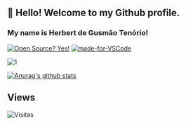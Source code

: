 ## 👋 Hello! Welcome to my Github profile.
### My name is Herbert de Gusmão Tenório!

[![Open Source? Yes!](https://badgen.net/badge/Open%20Source%20%3F/Yes%21/blue?icon=github)](https://github.com/herbertenorio/badges/)
[![made-for-VSCode](https://img.shields.io/badge/Made%20for-VSCode-1f425f.svg)](https://code.visualstudio.com/)

![1](https://github-readme-stats.vercel.app/api/top-langs/?username=herbertenorio&theme=blue-green)

[![Anurag's github stats](https://github-readme-stats.vercel.app/api?username=herbertenorio&theme=blue-green)](https://github.com/herbertenorio/github-readme-stats)

## Views

![Visitas](https://visitor-badge.glitch.me/badge?page_id=herbertenorio)

<!--
**herbertenorio/herbertenorio** is a ✨ _special_ ✨ repository because its `README.md` (this file) appears on your GitHub profile.

Here are some ideas to get you started:

- 🔭 I’m currently working on ...
- 🌱 I’m currently learning ...
- 👯 I’m looking to collaborate on ...
- 🤔 I’m looking for help with ...
- 💬 Ask me about ...
- 📫 How to reach me: ...
- 😄 Pronouns: ...
- ⚡ Fun fact: ...
-->

